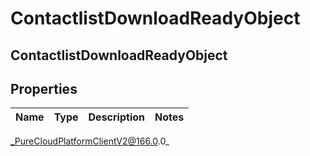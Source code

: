 # ContactlistDownloadReadyObject

## ContactlistDownloadReadyObject

## Properties

|Name | Type | Description | Notes|
|------------ | ------------- | ------------- | -------------|



_PureCloudPlatformClientV2@166.0.0_
